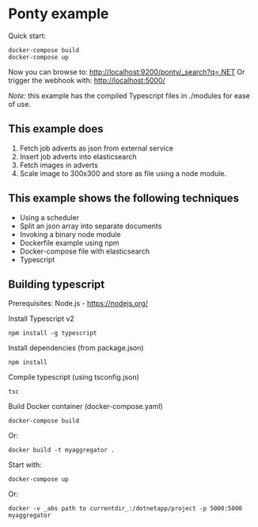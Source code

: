 # Ponty example #

Quick start:

    docker-compose build
    docker-compose up

Now you can browse to:
<http://localhost:9200/ponty/_search?q=.NET>
Or trigger the webhook with: <http://localhost:5000/>

*Note:* this example has the compiled Typescript files in ./modules for ease of use. 

## This example does ##
1. Fetch job adverts as json from external service
2. Insert job adverts into elasticsearch
3. Fetch images in adverts
4. Scale image to 300x300 and store as file using a node module.

## This example shows the following techniques ##
* Using a scheduler
* Split an json array into separate documents
* Invoking a binary node module
* Dockerfile example using npm 
* Docker-compose file with elasticsearch
* Typescript 

## Building typescript ##
Prerequisites: Node.js - <https://nodejs.org/>

Install Typescript v2

    npm install -g typescript

Install dependencies (from package.json)

    npm install

Compile typescript (using tsconfig.json)

    tsc 

Build Docker container (docker-compose.yaml)

    docker-compose build

Or:

    docker build -t myaggregator .

Start with:

    docker-compose up

Or:

    docker -v _abs path to currentdir_:/dotnetapp/project -p 5000:5000 myaggregator